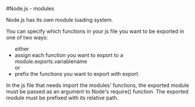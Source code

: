 #Node.js - modules

Node.js has its own module loading system.

You can specify which functions in your js file you want to be exported in one of two ways:

<ul>
either
  <li>assign each function you want to export to a module.exports.variablename</li>
or
  <li>prefix the functions you want to export with export.</li>
</ul>

In the js file that needs import the modules' functions, the exported module must be passed as an argument to Node's require() function.
The exported module must be prefixed with its relative path.
